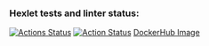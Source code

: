 ### Hexlet tests and linter status:
[![Actions Status](https://github.com/DanikDreamer/docker-project-74/actions/workflows/hexlet-check.yml/badge.svg)](https://github.com/DanikDreamer/docker-project-74/actions)
[![Action Status](https://github.com/DanikDreamer/docker-project-74/actions/workflows/push.yml/badge.svg)](https://github.com/DanikDreamer/docker-project-74/actions)
[DockerHub Image](https://hub.docker.com/repository/docker/danikdreamer/docker-project-74)
